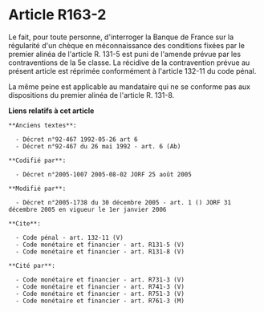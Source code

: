 # Article R163-2

Le fait, pour toute personne, d'interroger la Banque de France sur la régularité d'un chèque en méconnaissance des conditions
fixées par le premier alinéa de l'article R. 131-5 est puni de l'amende prévue par les contraventions de la 5e classe. La
récidive de la contravention prévue au présent article est réprimée conformément à l'article 132-11 du code pénal. 

La même peine est applicable au mandataire qui ne se conforme pas aux dispositions du premier alinéa de l'article R. 131-8.

**Liens relatifs à cet article**

	**Anciens textes**:

	  - Décret n°92-467 1992-05-26 art 6
	  - Décret n°92-467 du 26 mai 1992 - art. 6 (Ab)

	**Codifié par**:

	  - Décret n°2005-1007 2005-08-02 JORF 25 août 2005

	**Modifié par**:

	  - Décret n°2005-1738 du 30 décembre 2005 - art. 1 () JORF 31 décembre 2005 en vigueur le 1er janvier 2006

	**Cite**:

	  - Code pénal - art. 132-11 (V)
	  - Code monétaire et financier - art. R131-5 (V)
	  - Code monétaire et financier - art. R131-8 (V)

	**Cité par**:

	  - Code monétaire et financier - art. R731-3 (V)
	  - Code monétaire et financier - art. R741-3 (V)
	  - Code monétaire et financier - art. R751-3 (V)
	  - Code monétaire et financier - art. R761-3 (M)

